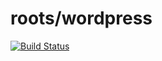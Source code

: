 # roots/wordpress

[![Build Status](https://travis-ci.com/roots/wordpress.svg?branch=src)](https://travis-ci.com/roots/wordpress)
